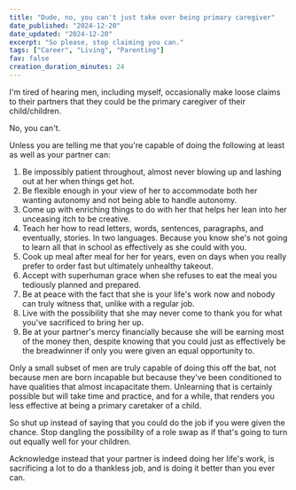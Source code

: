 ```yaml
---
title: "Dude, no, you can't just take over being primary caregiver"
date_published: "2024-12-20"
date_updated: "2024-12-20"
excerpt: "So please, stop claiming you can."
tags: ["Career", "Living", "Parenting"]
fav: false
creation_duration_minutes: 24
---
```


I'm tired of hearing men, including myself, occasionally make loose claims to their partners that they could be the primary caregiver of their child/children.

No, you can't.

Unless you are telling me that you're capable of doing the following at least as well as your partner can:

1. Be impossibly patient throughout, almost never blowing up and lashing out at her when things get hot.
2. Be flexible enough in your view of her to accommodate both her wanting autonomy and not being able to handle autonomy.
3. Come up with enriching things to do with her that helps her lean into her unceasing itch to be creative.
4. Teach her how to read letters, words, sentences, paragraphs, and eventually, stories. In two languages. Because you know she's not going to learn all that in school as effectively as she could with you.
5. Cook up meal after meal for her for years, even on days when you really prefer to order fast but ultimately unhealthy takeout.
6. Accept with superhuman grace when she refuses to eat the meal you tediously planned and prepared.
7. Be at peace with the fact that she is your life's work now and nobody can truly witness that, unlike with a regular job.
8. Live with the possibility that she may never come to thank you for what you've sacrificed to bring her up.
9. Be at your partner's mercy financially because she will be earning most of the money then, despite knowing that you could just as effectively be the breadwinner if only you were given an equal opportunity to.

Only a small subset of men are truly capable of doing this off the bat, not because men are born incapable but because they've been conditioned to have qualities that almost incapacitate them. Unlearning that is certainly possible but will take time and practice, and for a while, that renders you less effective at being a primary caretaker of a child.

So shut up instead of saying that you could do the job if you were given the chance. Stop dangling the possibility of a role swap as if that's going to turn out equally well for your children.

Acknowledge instead that your partner is indeed doing her life's work, is sacrificing a lot to do a thankless job, and is doing it better than you ever can.
